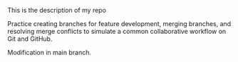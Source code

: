 This is the description of my repo

Practice creating branches for feature development, merging branches, and resolving merge conflicts to simulate a common collaborative workflow on Git and GitHub.


Modification in main branch.
